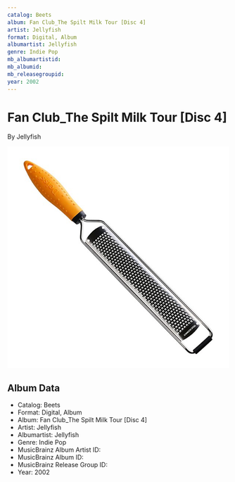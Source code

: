 ```yaml
---
catalog: Beets
album: Fan Club_The Spilt Milk Tour [Disc 4]
artist: Jellyfish
format: Digital, Album
albumartist: Jellyfish
genre: Indie Pop
mb_albumartistid: 
mb_albumid: 
mb_releasegroupid: 
year: 2002
---
```


# Fan Club_The Spilt Milk Tour [Disc 4]

By Jellyfish

![](../../assets/beetscovers/Jellyfish-Fan_Club_The_Spilt_Milk_Tour_[Disc_4].jpg)

## Album Data

- Catalog: Beets
- Format: Digital, Album
- Album: Fan Club_The Spilt Milk Tour [Disc 4]
- Artist: Jellyfish
- Albumartist: Jellyfish
- Genre: Indie Pop
- MusicBrainz Album Artist ID: 
- MusicBrainz Album ID: 
- MusicBrainz Release Group ID: 
- Year: 2002


